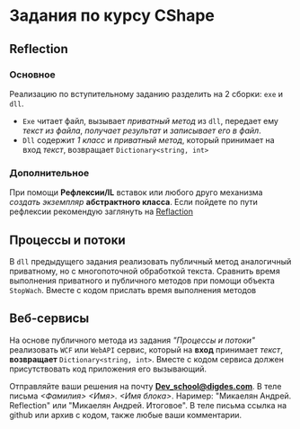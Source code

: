 # Задания по курсу CShape

## Reflection

### Основное

Реализацию по вступительному заданию разделить на 2 сборки: `exe` и `dll`.

- `Exe` читает файл, вызывает *приватный метод* из `dll`, передает ему *текст из файла*, *получает результат* и *записывает его в файл*.
- `Dll` содержит *1 класс* и *приватный метод*, который принимает на вход *текст*, возвращает `Dictionary<string, int>`

### Дополнительное

При помощи **Рефлексии/IL** вставок или любого друго механизма *создать экземпляр* **абстрактного класса**. Если пойдете по пути рефлексии рекомендую заглянуть на [Reflaction](https://referencesource.microsoft.com/)

## Процессы и потоки

В `dll` предыдущего задания реализовать публичный метод аналогичный приватному, но с многопоточной обработкой текста. Сравнить время выполнения приватного и публичного методов при помощи объекта `StopWach`. Вместе с кодом прислать время выполнения методов

## Веб-сервисы

На основе публичного метода из задания *"Процессы и потоки"* реализовать `WCF` или `WebAPI` сервис, который на **вход** принимает *текст*, **возвращает** `Dictionary<string, int>`. Вместе с кодом сервиса должен присутствовать код приложения его вызывающий.

Отправляйте ваши решения на почту [**Dev_school@digdes.com**](mailto:Dev_school@digdes.com). В теле письма *<Фамилия> <Имя>. <Имя блока>*. Наример: "Микаелян Андрей. Reflection" или "Микаелян Андрей. Итоговое". В теле письма ссылка на github или архив с кодом, также любые ваши комментарии.
